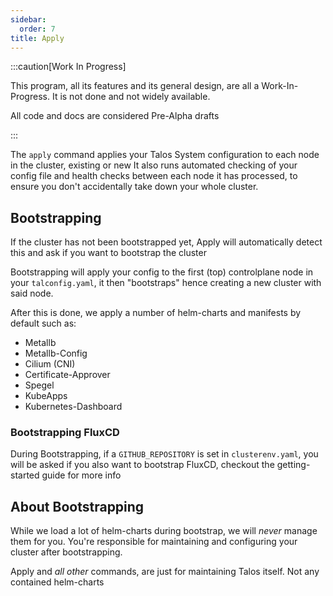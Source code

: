 ```yaml
---
sidebar:
  order: 7
title: Apply
---
```


:::caution[Work In Progress]

This program, all its features and its general design, are all a Work-In-Progress. It is not done and not widely available.

All code and docs are considered Pre-Alpha drafts

:::

The `apply` command applies your Talos System configuration to each node in the cluster, existing or new It also runs automated checking of your config file and health checks between each node it has processed, to ensure you don't accidentally take down your whole cluster.


## Bootstrapping
If the cluster has not been bootstrapped yet, Apply will automatically detect this and ask if you want to bootstrap the cluster


Bootstrapping will apply your config to the first (top) controlplane node in your `talconfig.yaml`, it then "bootstraps" hence creating a new cluster with said node.

After this is done, we apply a number of helm-charts and manifests by default such as:

- Metallb
- Metallb-Config
- Cilium (CNI)
- Certificate-Approver
- Spegel
- KubeApps
- Kubernetes-Dashboard

### Bootstrapping FluxCD

During Bootstrapping, if a `GITHUB_REPOSITORY` is set in `clusterenv.yaml`, you will be asked if you also want to bootstrap FluxCD, checkout the getting-started guide for more info

## About Bootstrapping

While we load a lot of helm-charts during bootstrap, we will *never* manage them for you.
You're responsible for maintaining and configuring your cluster after bootstrapping.

Apply and *all other* commands, are just for maintaining Talos itself.
Not any contained helm-charts